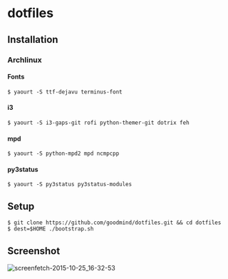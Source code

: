 # dotfiles

Installation
------------

### Archlinux

#### Fonts
    
    $ yaourt -S ttf-dejavu terminus-font





#### i3

    $ yaourt -S i3-gaps-git rofi python-themer-git dotrix feh
    
#### mpd
    
    $ yaourt -S python-mpd2 mpd ncmpcpp
    
#### py3status
    
    $ yaourt -S py3status py3status-modules

Setup
-----

    $ git clone https://github.com/goodmind/dotfiles.git && cd dotfiles
    $ dest=$HOME ./bootstrap.sh


Screenshot
----------

![screenfetch-2015-10-25_16-32-53](https://cloud.githubusercontent.com/assets/3275424/10715366/17f0064a-7b36-11e5-964b-03029475895c.png)
